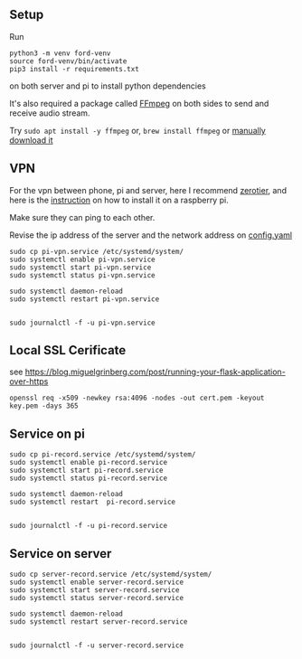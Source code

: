 ## Setup
Run 
```
python3 -m venv ford-venv
source ford-venv/bin/activate
pip3 install -r requirements.txt
``` 
on both server and pi to install python dependencies

It's also required a package called [FFmpeg](https://ffmpeg.org/) on both sides to send and receive audio stream.

Try ```sudo apt install -y ffmpeg``` or, ```brew install ffmpeg``` or [manually download it](https://ffmpeg.org/download.html)

## VPN
For the vpn between phone, pi and server, here I recommend [zerotier](https://www.zerotier.com/download/), and here is the [instruction](https://linuxhint.com/install-use-zerotier-raspberry-pi-virtual-network/) on
how to install it on a raspberry pi.

Make sure they can ping to each other.

Revise the ip address of the server and the network address on [config.yaml](./config.yaml)

```
sudo cp pi-vpn.service /etc/systemd/system/
sudo systemctl enable pi-vpn.service
sudo systemctl start pi-vpn.service
sudo systemctl status pi-vpn.service

sudo systemctl daemon-reload
sudo systemctl restart pi-vpn.service


sudo journalctl -f -u pi-vpn.service

```

## Local SSL Cerificate
see https://blog.miguelgrinberg.com/post/running-your-flask-application-over-https

```
openssl req -x509 -newkey rsa:4096 -nodes -out cert.pem -keyout key.pem -days 365
```

## Service on pi
```
sudo cp pi-record.service /etc/systemd/system/
sudo systemctl enable pi-record.service
sudo systemctl start pi-record.service
sudo systemctl status pi-record.service

sudo systemctl daemon-reload
sudo systemctl restart  pi-record.service


sudo journalctl -f -u pi-record.service

```
## Service on server
```
sudo cp server-record.service /etc/systemd/system/
sudo systemctl enable server-record.service
sudo systemctl start server-record.service
sudo systemctl status server-record.service

sudo systemctl daemon-reload
sudo systemctl restart server-record.service


sudo journalctl -f -u server-record.service

```

